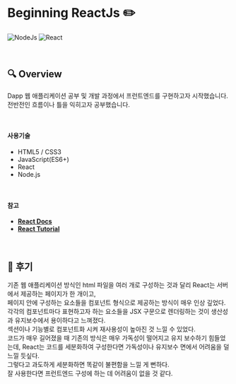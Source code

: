 # Beginning ReactJs :pencil2:
![NodeJs](https://img.shields.io/badge/NodeJs-14.15.0-important.svg)
![React](https://img.shields.io/badge/React-17.0.1-important.svg)

<br />

## 🔍 Overview
Dapp 웹 애플리케이션 공부 및 개발 과정에서 프런트엔드를 구현하고자 시작했습니다.<br />
전반전인 흐름이나 틀을 익히고자 공부했습니다.

<br />

#### 사용기술
- HTML5 / CSS3
- JavaScript(ES6+)
- React
- Node.js

<br />

#### 참고
- [**React Docs**](https://reactjs.org/docs/getting-started.html)
- [**React Tutorial**](https://reactjs.org/docs/getting-started.html)

<br />

## 🌿 후기

기존 웹 애플리케이션 방식인 html 파일을 여러 개로 구성하는 것과 달리
React는 서버에서 제공하는 페이지가 한 개이고,<br /> 페이지 안에 구성하는 요소들을 컴포넌트 형식으로
제공하는 방식이 매우 인상 깊었다.<br />
각각의 컴포넌트마다 표현하고자 하는 요소들을 JSX 구문으로 렌더링하는 것이 생산성과 유지보수에서 용이하다고 느껴졌다.<br />
섹션이나 기능별로 컴포넌트화 시켜 재사용성이 높아진 것 느낄 수 있었다.<br />
코드가 매우 길어졌을 때 기존의 방식은 매우 가독성이 떨어지고 유지 보수하기 힘들었는데,
React는 코드를 세분화하여 구성한다면 가독성이나 유지보수 면에서 어려움을 덜 느낄 듯싶다.<br />
그렇다고 과도하게 세분화하면 똑같이 불편함을 느낄 게 뻔하다. <br />
잘 사용한다면 프런트엔드 구성에 하는 데 어려움이 없을 것 같다.

